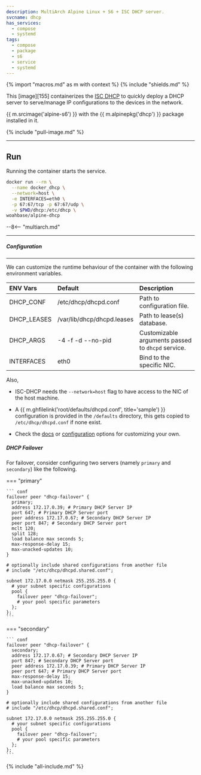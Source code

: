 ```yaml
---
description: MultiArch Alpine Linux + S6 + ISC DHCP server.
svcname: dhcp
has_services:
  - compose
  - systemd
tags:
  - compose
  - package
  - s6
  - service
  - systemd
---
```


{% import "macros.md" as m with context %}
{% include "shields.md" %}

This [image][155] containerizes the [ISC DHCP][1] to quickly
deploy a DHCP server to serve/manage IP configurations to the
devices in the network.

{{ m.srcimage('alpine-s6') }} with the {{ m.alpinepkg('dhcp') }}
package installed in it.

{% include "pull-image.md" %}

---
Run
---

Running the container starts the service.

``` sh
docker run --rm \
  --name docker_dhcp \
  --network=host \
  -e INTERFACES=eth0 \
  -p 67:67/tcp -p 67:67/udp \
  -v $PWD/dhcp:/etc/dhcp \
woahbase/alpine-dhcp
```

--8<-- "multiarch.md"

---
##### Configuration
---

We can customize the runtime behaviour of the container with the
following environment variables.

| ENV Vars    | Default                    | Description
| :---        | :---                       | :---
| DHCP_CONF   | /etc/dhcp/dhcpd.conf       | Path to configuration file.
| DHCP_LEASES | /var/lib/dhcp/dhcpd.leases | Path to lease(s) database.
| DHCP_ARGS   | -4 -f -d --no-pid          | Customizable arguments passed to `dhcpd` service.
| INTERFACES  | eth0                       | Bind to the specific NIC.

Also,

* ISC-DHCP needs the `--network=host` flag to have access to the
  NIC of the host machine.

* A {{ m.ghfilelink('root/defaults/dhcpd.conf', title='sample') }}
  configuration is provided in the `/defaults` directory, this
  gets copied to `/etc/dhcp/dhcpd.conf` if none exist.

* Check the [docs][2] or [configuration][3] options for
  customizing your own.

##### DHCP Failover

For failover, consider configuring two servers (namely `primary` and
`secondary`) like the following.

=== "primary"

    ``` conf
    failover peer "dhcp-failover" {
      primary;
      address 172.17.0.39; # Primary DHCP Server IP
      port 647; # Primary DHCP Server port
      peer address 172.17.0.67; # Secondary DHCP Server IP
      peer port 847; # Secondary DHCP Server port
      mclt 120;
      split 128;
      load balance max seconds 5;
      max-response-delay 15;
      max-unacked-updates 10;
    }

    # optionally include shared configurations from another file
    # include "/etc/dhcp/dhcpd.shared.conf";

    subnet 172.17.0.0 netmask 255.255.255.0 {
      # your subnet specific configurations
      pool {
        failover peer "dhcp-failover";
        # your pool specific parameters
      };
    };
    ```

=== "secondary"

    ``` conf
    failover peer "dhcp-failover" {
      secondary;
      address 172.17.0.67; # Secondary DHCP Server IP
      port 847; # Secondary DHCP Server port
      peer address 172.17.0.39; # Primary DHCP Server IP
      peer port 647; # Primary DHCP Server port
      max-response-delay 15;
      max-unacked-updates 10;
      load balance max seconds 5;
    }

    # optionally include shared configurations from another file
    # include "/etc/dhcp/dhcpd.shared.conf";

    subnet 172.17.0.0 netmask 255.255.255.0 {
      # your subnet specific configurations
      pool {
        failover peer "dhcp-failover";
        # your pool specific parameters
      };
    };
    ```

[1]: https://www.isc.org/dhcp/
[2]: https://linux.die.net/man/8/dhcpd
[3]: https://linux.die.net/man/5/dhcpd.conf
[4]: https://kb.isc.org/docs/en/tags/isc%20dhcp
[5]: https://www.iana.org/assignments/bootp-dhcp-parameters/bootp-dhcp-parameters.xhtml

{% include "all-include.md" %}

